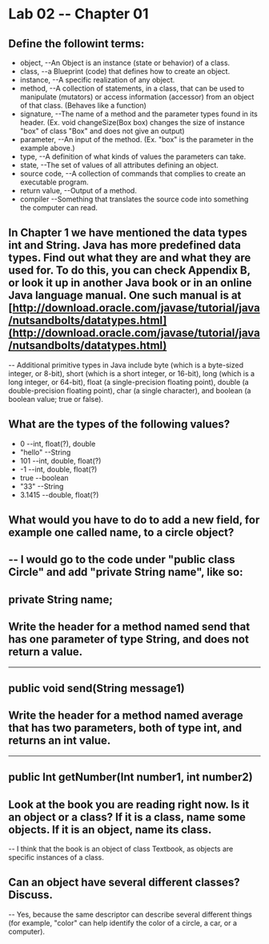 # Lab 02 -- Chapter 01

## Define the followint terms:
* object, --An Object is an instance (state or behavior) of a class.
* class, --a Blueprint (code) that defines how to create an object.
* instance, --A specific realization of any object.
* method, --A collection of statements, in a class, that can be used to manipulate (mutators) or access information (accessor) from an object of that class. (Behaves like a function)
* signature, --The name of a method and the parameter types found in its header. (Ex. void changeSize(Box box) changes the size of instance "box" of class "Box" and does not give an output)
* parameter, --An input of the method. (Ex. "box" is the parameter in the example above.)
* type, --A definition of what kinds of values the parameters can take.
* state, --The set of values of all attributes defining an object.
* source code, --A collection of commands that complies to create an executable program.
* return value, --Output of a method.
* compiler --Something that translates the source code into something the computer can read.

## In Chapter 1 we have mentioned the data types int and String. Java has more predefined data types. Find out what they are and what they are used for. To do this, you can check Appendix B, or look it up in another Java book or in an online Java language manual. One such manual is at [http://download.oracle.com/javase/tutorial/java/nutsandbolts/datatypes.html](http://download.oracle.com/javase/tutorial/java/nutsandbolts/datatypes.html)
-- Additional primitive types in Java include byte (which is a byte-sized integer, or 8-bit), short (which is a short integer, or 16-bit), long (which is a long integer, or 64-bit), float (a single-precision floating point), double (a double-precision floating point), char (a single character), and boolean (a boolean value; true or false).

## What are the types of the following values?

* 0 --int, float(?), double
* "hello" --String
* 101 --int, double, float(?)
* -1 --int, double, float(?)
* true --boolean
* "33" --String
* 3.1415 --double, float(?)

## What would you have to do to add a new field, for example one called name, to a circle object?
-- I would go to the code under "public class Circle" and add "private String name", like so:
---
private String name;
---

## Write the header for a method named send that has one parameter of type String, and does not return a value. 
---
public void send(String message1)
---

## Write the header for a method named average that has two parameters, both of type int, and returns an int value.
---
public Int getNumber(Int number1, int number2)
---

## Look at the book you are reading right now. Is it an object or a class? If it is a class, name some objects. If it is an object, name its class.
-- I think that the book is an object of class Textbook, as objects are specific instances of a class.

## Can an object have several different classes? Discuss.
-- Yes, because the same descriptor can describe several different things (for example, "color" can help identify the color of a circle, a car, or a computer).
